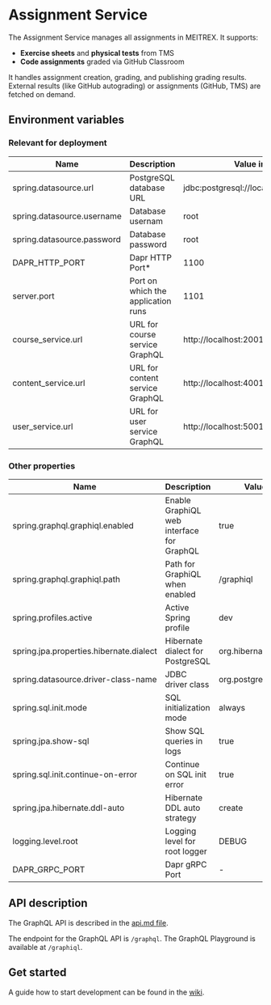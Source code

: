 # Assignment Service

The Assignment Service manages all assignments in MEITREX. It supports:

- **Exercise sheets** and **physical tests** from TMS
- **Code assignments** graded via GitHub Classroom

It handles assignment creation, grading, and publishing grading results. External results (like GitHub autograding) or assignments (GitHub, TMS) are fetched on demand.

## Environment variables
### Relevant for deployment
| Name                       | Description                        | Value in Dev Environment                            | Value in Prod Environment                                                  |
|----------------------------|------------------------------------|-----------------------------------------------------|----------------------------------------------------------------------------|
| spring.datasource.url      | PostgreSQL database URL            | jdbc:postgresql://localhost:1132/assignment_service | jdbc:postgresql://assignment-service-db-postgresql:5432/assignment-service |
| spring.datasource.username | Database usernam                   | root                                                | gits                                                                       |
| spring.datasource.password | Database password                  | root                                                | *secret*                                                                   |
| DAPR_HTTP_PORT             | Dapr HTTP Port*                    | 1100                                                | 3500                                                                       |
| server.port                | Port on which the application runs | 1101                                                | 1101                                                                       |
| course_service.url         | URL for course service GraphQL     | http://localhost:2001/graphql                       | http://localhost:3500/v1.0/invoke/course-service/method/graphql            |
| content_service.url        | URL for content service GraphQL    | http://localhost:4001/graphql                       | http://localhost:3500/v1.0/invoke/content-service/method/graphql           |
| user_service.url           | URL for user service GraphQL       | http://localhost:5001/graphql                       | http://localhost:3500/v1.0/invoke/user-service/method/graphql              |
### Other properties

| Name                                    | Description                               | Value in Dev Environment                | Value in Prod Environment               |
|-----------------------------------------|-------------------------------------------|-----------------------------------------|-----------------------------------------|
| spring.graphql.graphiql.enabled         | Enable GraphiQL web interface for GraphQL | true                                    | true                                    |
| spring.graphql.graphiql.path            | Path for GraphiQL when enabled            | /graphiql                               | /graphiql                               |
| spring.profiles.active                  | Active Spring profile                     | dev                                     | prod                                    |
| spring.jpa.properties.hibernate.dialect | Hibernate dialect for PostgreSQL          | org.hibernate.dialect.PostgreSQLDialect | org.hibernate.dialect.PostgreSQLDialect |
| spring.datasource.driver-class-name     | JDBC driver class                         | org.postgresql.Driver                   | org.postgresql.Driver                   |
| spring.sql.init.mode                    | SQL initialization mode                   | always                                  | always                                  |
| spring.jpa.show-sql                     | Show SQL queries in logs                  | true                                    | false                                   |
| spring.sql.init.continue-on-error       | Continue on SQL init error                | true                                    | true                                    |
| spring.jpa.hibernate.ddl-auto           | Hibernate DDL auto strategy               | create                                  | update                                  |
| logging.level.root                      | Logging level for root logger             | DEBUG                                   | -                                       |
| DAPR_GRPC_PORT                          | Dapr gRPC Port                            | -                                       | 50001                                   |

## API description

The GraphQL API is described in the [api.md file](api.md).

The endpoint for the GraphQL API is `/graphql`. The GraphQL Playground is available at `/graphiql`.

## Get started
A guide how to start development can be
found in the [wiki](https://meitrex.readthedocs.io/en/latest/dev-manuals/backend/get-started.html).
